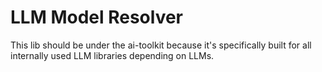 # LLM Model Resolver

This lib should be under the ai-toolkit because it's specifically built for all
internally used LLM libraries depending on LLMs.